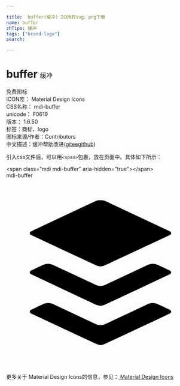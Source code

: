 ```yaml
---

title:  buffer(缓冲) ICON转svg、png下载
name: buffer
zhTips: 缓冲
tags: ["brand-logo"]
search: 

---
```


# buffer  <small style="font-size: 60%;font-weight: 100">缓冲</small>


<div class="detail-page">
<p>
<span><span class="badge-success badge">免费图标</span> </span>
<br/>
<span>
ICON库：
<span class="badge-secondary badge">Material Design Icons</span> 
</span>
<br/>
<span>
CSS名称：
<span class="badge-secondary badge">mdi-buffer</span> 
</span>
<br/>
<span>
unicode：
<span class="badge-secondary badge">F0619</span> 
<copy-btn content='F0619' btn-title=""></copy-btn>
<copy-btn :content='String.fromCodePoint(parseInt("F0619", 16))' btn-title="复制U"></copy-btn>
</span>
<br/>
<span>
版本：
<span class="badge-secondary badge">1.6.50</span> 
</span><br/><span>标签：<span class="badge-light badge"><router-link to="/tags/brand-logo.html">商标、logo</router-link></span></span>
<br/>
<span>图标来源/作者：<span class="badge-light badge">Contributors</span></span> 
<br/>
<span class="zh-detail">中文描述：<span class="badge-primary badge">缓冲</span><span class="help-link"><span>帮助改进</span>(<a href="https://gitee.com/liuwave/icon-helper/edit/master/json/material/buffer.json" target="_blank" rel="noopener noreferrer">gitee</a><a href="https://github.com/liuwave/icon-helper/edit/master/json/material/buffer.json" target="_blank" rel="noopener noreferrer">github</a></span>)</span><br/>
</p>
</div>
<div class="alert alert-dark">
  <i class="mdi mdi-buffer mdi-48px"></i>
  <i class="mdi mdi-buffer mdi-36px"></i>
  <i class="mdi mdi-buffer mdi-24px"></i>
  <i class="mdi mdi-buffer mdi-18px"></i>
</div>
<div>
  <p>引入css文件后，可以用<code>&lt;span&gt;</code>包裹，放在页面中。具体如下所示：    
  </p>
  <div class="alert alert-primary" style="font-size: 14px">
    &lt;span class="mdi mdi-buffer" aria-hidden="true"&gt;&lt;/span&gt;
    <copy-btn content='<span class="mdi mdi-buffer" aria-hidden="true"></span>'></copy-btn>
  </div>
  <div class="alert alert-secondary">
    <i class="mdi mdi-buffer"
    style="font-size: 24px"
    aria-hidden="true"></i> mdi-buffer
    <copy-btn content="mdi-buffer" btn-title="复制图标名称"></copy-btn>
  </div>
</div>
<div id="svg" class="svg-wrap">
<svg xmlns="http://www.w3.org/2000/svg" viewBox="0 0 24 24"><path d="M12.6,2.86C15.27,4.1 18,5.39 20.66,6.63C20.81,6.7 21,6.75 21,6.95C21,7.15 20.81,7.19 20.66,7.26C18,8.5 15.3,9.77 12.62,11C12.21,11.21 11.79,11.21 11.38,11C8.69,9.76 6,8.5 3.32,7.25C3.18,7.19 3,7.14 3,6.94C3,6.76 3.18,6.71 3.31,6.65C6,5.39 8.74,4.1 11.44,2.85C11.73,2.72 12.3,2.73 12.6,2.86M12,21.15C11.8,21.15 11.66,21.07 11.38,20.97C8.69,19.73 6,18.47 3.33,17.22C3.19,17.15 3,17.11 3,16.9C3,16.7 3.19,16.66 3.34,16.59C3.78,16.38 4.23,16.17 4.67,15.96C5.12,15.76 5.56,15.76 6,15.97C7.79,16.8 9.57,17.63 11.35,18.46C11.79,18.67 12.23,18.66 12.67,18.46C14.45,17.62 16.23,16.79 18,15.96C18.44,15.76 18.87,15.75 19.29,15.95C19.77,16.16 20.24,16.39 20.71,16.61C20.78,16.64 20.85,16.68 20.91,16.73C21.04,16.83 21.04,17 20.91,17.08C20.83,17.14 20.74,17.19 20.65,17.23C18,18.5 15.33,19.72 12.66,20.95C12.46,21.05 12.19,21.15 12,21.15M12,16.17C11.9,16.17 11.55,16.07 11.36,16C8.68,14.74 6,13.5 3.34,12.24C3.2,12.18 3,12.13 3,11.93C3,11.72 3.2,11.68 3.35,11.61C3.8,11.39 4.25,11.18 4.7,10.97C5.13,10.78 5.56,10.78 6,11C7.78,11.82 9.58,12.66 11.38,13.5C11.79,13.69 12.21,13.69 12.63,13.5C14.43,12.65 16.23,11.81 18.04,10.97C18.45,10.78 18.87,10.78 19.29,10.97C19.76,11.19 20.24,11.41 20.71,11.63C20.77,11.66 20.84,11.69 20.9,11.74C21.04,11.85 21.04,12 20.89,12.12C20.84,12.16 20.77,12.19 20.71,12.22C18,13.5 15.31,14.75 12.61,16C12.42,16.09 12.08,16.17 12,16.17Z" /></svg>
</div>
<detail full-name='mdi-buffer'></detail>
    
<div><p>更多关于 Material Design Icons的信息，参见：<a target="_blank" href="https://iconhelper.cn/material.html"> Material Design Icons</a>
</p></div>
